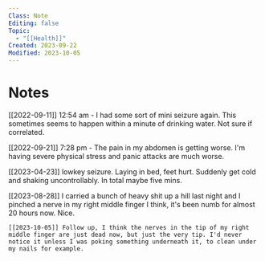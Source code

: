 ```yaml
---
Class: Note
Editing: false
Topic:
  - "[[Health]]"
Created: 2023-09-22
Modified: 2023-10-05
---
```


# Notes

[[2022-09-11]] 12:54 am - I had some sort of mini seizure again. This sometimes seems to happen within a minute of drinking water. Not sure if correlated.

[[2022-09-21]] 7:28 pm - The pain in my abdomen is getting worse. I'm having severe physical stress and panic attacks are much worse.

[[2023-04-23]] lowkey seizure. Laying in bed, feet hurt. Suddenly get cold and shaking uncontrollably. In total maybe five mins.

[[2023-08-28]] I carried a bunch of heavy shit up a hill last night and I pinched a nerve in my right middle finger I think, it's been numb for almost 20 hours now. Nice.

	[[2023-10-05]] Follow up, I think the nerves in the tip of my right middle finger are just dead now, but just the very tip. I'd never notice it unless I was poking something underneath it, to clean under my nails for example.
